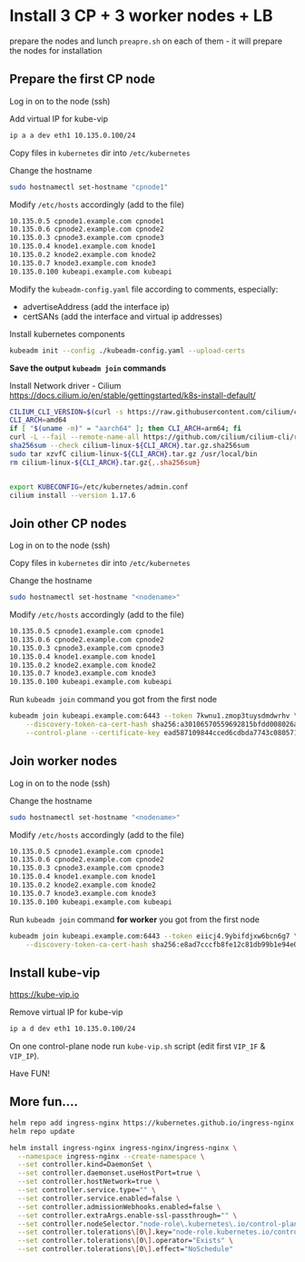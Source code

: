 # Install 3 CP + 3 worker nodes + LB

prepare the nodes and lunch `preapre.sh` on each of them - it will prepare the nodes for installation

## Prepare the first CP node
Log in on to the node (ssh)

Add virtual IP for kube-vip
```sh
ip a a dev eth1 10.135.0.100/24
```

Copy files in `kubernetes` dir into `/etc/kubernetes`

Change the hostname
```sh
sudo hostnamectl set-hostname "cpnode1"
```
Modify `/etc/hosts` accordingly (add to the file)
```sh
10.135.0.5 cpnode1.example.com cpnode1
10.135.0.6 cpnode2.example.com cpnode2
10.135.0.3 cpnode3.example.com cpnode3
10.135.0.4 knode1.example.com knode1
10.135.0.2 knode2.example.com knode2
10.135.0.7 knode3.example.com knode3
10.135.0.100 kubeapi.example.com kubeapi
```


Modify the `kubeadm-config.yaml` file according to comments, especially:
* advertiseAddress (add the interface ip)
* certSANs (add the interface and virtual ip addresses)

Install kubernetes components
```sh
kubeadm init --config ./kubeadm-config.yaml --upload-certs
```

**Save the output `kubeadm join` commands**

Install Network driver - Cilium
https://docs.cilium.io/en/stable/gettingstarted/k8s-install-default/

```sh
CILIUM_CLI_VERSION=$(curl -s https://raw.githubusercontent.com/cilium/cilium-cli/main/stable.txt)
CLI_ARCH=amd64
if [ "$(uname -m)" = "aarch64" ]; then CLI_ARCH=arm64; fi
curl -L --fail --remote-name-all https://github.com/cilium/cilium-cli/releases/download/${CILIUM_CLI_VERSION}/cilium-linux-${CLI_ARCH}.tar.gz{,.sha256sum}
sha256sum --check cilium-linux-${CLI_ARCH}.tar.gz.sha256sum
sudo tar xzvfC cilium-linux-${CLI_ARCH}.tar.gz /usr/local/bin
rm cilium-linux-${CLI_ARCH}.tar.gz{,.sha256sum}


export KUBECONFIG=/etc/kubernetes/admin.conf
cilium install --version 1.17.6
```

## Join other CP nodes
Log in on to the node (ssh)

Copy files in `kubernetes` dir into `/etc/kubernetes`

Change the hostname
```sh
sudo hostnamectl set-hostname "<nodename>"
```
Modify `/etc/hosts` accordingly (add to the file)
```sh
10.135.0.5 cpnode1.example.com cpnode1
10.135.0.6 cpnode2.example.com cpnode2
10.135.0.3 cpnode3.example.com cpnode3
10.135.0.4 knode1.example.com knode1
10.135.0.2 knode2.example.com knode2
10.135.0.7 knode3.example.com knode3
10.135.0.100 kubeapi.example.com kubeapi
```
Run `kubeadm join` command you got from the first node
```sh
kubeadm join kubeapi.example.com:6443 --token 7kwnu1.zmop3tuysdmdwrhv \
	--discovery-token-ca-cert-hash sha256:a30106570559692815bfdd008026ac0a36a91f4f997a1b563cd0995a49693dd8 \
	--control-plane --certificate-key ead587109844cced6cdbda7743c080571e370f6061be3a7d08753f9185deee07
```

## Join worker nodes
Log in on to the node (ssh)


Change the hostname
```sh
sudo hostnamectl set-hostname "<nodename>"
```
Modify `/etc/hosts` accordingly (add to the file)
```sh
10.135.0.5 cpnode1.example.com cpnode1
10.135.0.6 cpnode2.example.com cpnode2
10.135.0.3 cpnode3.example.com cpnode3
10.135.0.4 knode1.example.com knode1
10.135.0.2 knode2.example.com knode2
10.135.0.7 knode3.example.com knode3
10.135.0.100 kubeapi.example.com kubeapi
```
Run `kubeadm join` command **for worker** you got from the first node
```sh
kubeadm join kubeapi.example.com:6443 --token eiicj4.9ybifdjxw6bcn6g7 \
	--discovery-token-ca-cert-hash sha256:e8ad7cccfb8fe12c81db99b1e94e0d40ef83494b5064796043fdef476b801d90
```

## Install kube-vip
https://kube-vip.io

Remove virtual IP for kube-vip
```sh
ip a d dev eth1 10.135.0.100/24
```

On one control-plane node run `kube-vip.sh` script (edit first `VIP_IF` & `VIP_IP`).

Have FUN!

## More fun....

```sh
helm repo add ingress-nginx https://kubernetes.github.io/ingress-nginx
helm repo update

helm install ingress-nginx ingress-nginx/ingress-nginx \
  --namespace ingress-nginx --create-namespace \
  --set controller.kind=DaemonSet \
  --set controller.daemonset.useHostPort=true \
  --set controller.hostNetwork=true \
  --set controller.service.type="" \
  --set controller.service.enabled=false \
  --set controller.admissionWebhooks.enabled=false \
  --set controller.extraArgs.enable-ssl-passthrough="" \
  --set controller.nodeSelector."node-role\.kubernetes\.io/control-plane"="" \
  --set controller.tolerations\[0\].key="node-role.kubernetes.io/control-plane" \
  --set controller.tolerations\[0\].operator="Exists" \
  --set controller.tolerations\[0\].effect="NoSchedule"
```

